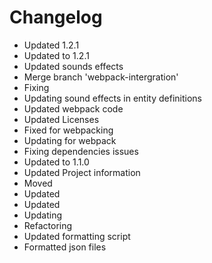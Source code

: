 # Changelog 
- Updated 1.2.1
- Updated to 1.2.1
- Updated sounds effects
- Merge branch 'webpack-intergration'
- Fixing
- Updating sound effects in entity definitions
- Updated webpack code
- Updated Licenses
- Fixed for webpacking
- Updating for webpack
- Fixing dependencies issues
- Updated to 1.1.0
- Updated Project information
- Moved
- Updated
- Updated
- Updating
- Refactoring
- Updated formatting script
- Formatted json files